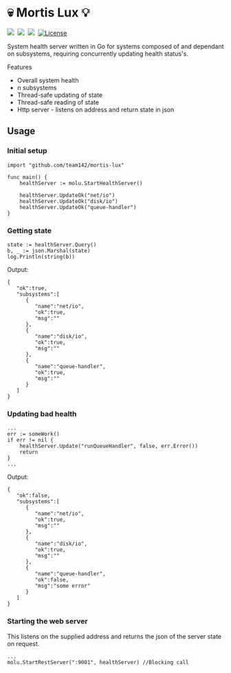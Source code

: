 # 💀 Mortis Lux 💡
<img src="https://travis-ci.org/team142/mortis-lux.svg?branch=master" />&nbsp;
<a href="https://goreportcard.com/report/github.com/team142/mortis-lux"><img src="https://goreportcard.com/badge/github.com/team142/mortis-lux" /></a>&nbsp; 
<a href="https://codeclimate.com/github/team142/mortis-lux/maintainability"><img src="https://api.codeclimate.com/v1/badges/ee3e04d0fac7419ccae9/maintainability" /></a>&nbsp; 
[![License](http://img.shields.io/:license-mit-blue.svg?style=flat)](http://badges.mit-license.org)

System health server written in Go for systems composed of and dependant on subsystems, requiring concurrently updating health status's. 

Features
- Overall system health
- n subsystems
- Thread-safe updating of state
- Thread-safe reading of state
- Http server - listens on address and return state in json

## Usage

### Initial setup

```
import "github.com/team142/mortis-lux"
    
func main() {
	healthServer := molu.StartHealthServer()

	healthServer.UpdateOk("net/io")
	healthServer.UpdateOk("disk/io")
	healthServer.UpdateOk("queue-handler")
}
```

### Getting state

```
state := healthServer.Query()
b, _ := json.Marshal(state)
log.Println(string(b))
```

Output:
```
{
   "ok":true,
   "subsystems":[
      {
         "name":"net/io",
         "ok":true,
         "msg":""
      },
      {
         "name":"disk/io",
         "ok":true,
         "msg":""
      },
      {
         "name":"queue-handler",
         "ok":true,
         "msg":""
      }
   ]
}
```

### Updating bad health

```
...
err := someWork()
if err != nil {
    healthServer.Update("runQueueHandler", false, err.Error())
    return
}
...
```



Output:
```
{
   "ok":false,
   "subsystems":[
      {
         "name":"net/io",
         "ok":true,
         "msg":""
      },
      {
         "name":"disk/io",
         "ok":true,
         "msg":""
      },
      {
         "name":"queue-handler",
         "ok":false,
         "msg":"some error"
      }
   ]
}
```

### Starting the web server
This listens on the supplied address and returns the json of the server state on request.
```
...
molu.StartRestServer(":9001", healthServer) //Blocking call
```
